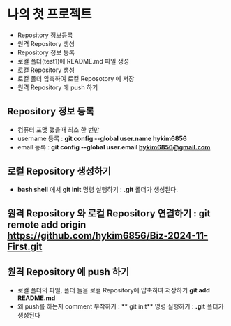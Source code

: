 # 나의 첫 프로젝트
- Repository 정보등록
- 원격 Repository 생성
- Repository 정보 등록
- 로컬 폴더(test1)에 README.md 파일 생성
- 로컬 Repository 생성
- 로컬 폴더 압축하여 로컬 Reposotory 에 저장
- 원격 Repository 에 push 하기

## Repository 정보 등록
- 컴퓨터 포맷 했을때 최소 한 번만
- username 등록 : **git config --global user.name hykim6856**
- email 등록 : **git config --global user.email hykim6856@gmail.com**

## 로컬 Repository 생성하기
- **bash shell** 에서 **git init** 명령 실행하기
: **.git** 폴더가 생성된다.

## 원격 Repository 와 로컬 Repository 연결하기 : git remote add origin https://github.com/hykim6856/Biz-2024-11-First.git

## 원격 Repository 에 push 하기
- 로컬 폴더의 파일, 폴더 들을 로컬 Repository에 압축하여 저장하기 **git add README.md**
- 왜 push를 하는지 comment 부착하기 : ** git init** 명령 실행하기 : **.git** 폴더가 생성된다